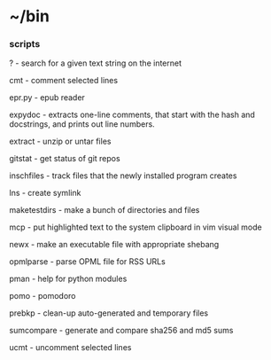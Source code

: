 # ~/bin
### scripts

? - search for a given text string on the internet

cmt - comment selected lines

epr.py - epub reader

expydoc - extracts one-line comments, that start with the hash and
docstrings, and prints out line numbers.

extract - unzip or untar files

gitstat - get status of git repos

inschfiles - track files that the newly installed program creates

lns - create symlink

maketestdirs - make a bunch of directories and files

mcp - put highlighted text to the system clipboard in vim visual mode

newx - make an executable file with appropriate shebang

opmlparse - parse OPML file for RSS URLs

pman - help for python modules

pomo - pomodoro

prebkp - clean-up auto-generated and temporary files

sumcompare - generate and compare sha256 and md5 sums

ucmt - uncomment selected lines


